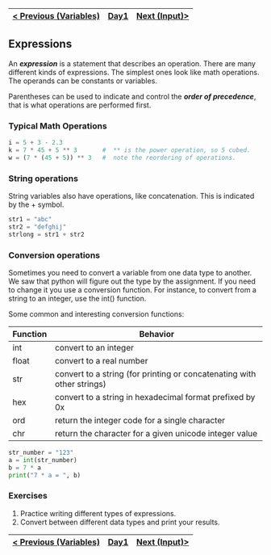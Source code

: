 | [< Previous (Variables)](Variables.md) | [Day1](../README.md)| [Next (Input)>](Input.md) |
|----|----|----|

## Expressions

An ***expression*** is a statement that describes an operation. There are many different kinds of expressions. The simplest ones look like math operations. The operands can be constants or variables. 

Parentheses can be used to indicate and control the ***order of precedence***, that is what operations are performed first.

### Typical Math Operations

```python
i = 5 + 3 - 2.3 
k = 7 * 45 + 5 ** 3       #  ** is the power operation, so 5 cubed.
w = (7 * (45 + 5)) ** 3   #  note the reordering of operations.
```

### String operations

String variables also have operations, like concatenation. This is indicated by the + symbol.

```python
str1 = "abc"     
str2 = "defghij"
strlong = str1 + str2    
```

### Conversion operations

Sometimes you need to convert a variable from one data type to another. We saw that python will figure out the type by the assignment. If you need to change it you use a conversion function. For instance, to convert from a string to an integer, use the int() function.

Some common and interesting conversion functions:

| Function | Behavior |
|----|----|
| int | convert to an integer |
| float | convert to a real number |
| str | convert to a string (for printing or concatenating with other strings) |
| hex | convert to a string in hexadecimal format prefixed by 0x |
| ord | return the integer code for a single character |
| chr | return the character for a given unicode integer value |



```python
str_number = "123"
a = int(str_number)
b = 7 * a
print("7 * a = ", b)
```

### Exercises

1. Practice writing different types of expressions.
2. Convert between different data types and print your results.


| [< Previous (Variables)](Variables.md) | [Day1](../README.md)| [Next (Input)>](Input.md) |
|----|----|----|
